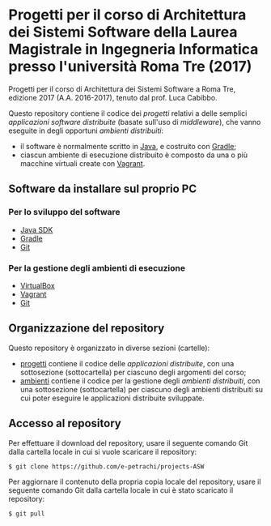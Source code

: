 # Progetti per il corso di Architettura dei Sistemi Software della Laurea Magistrale in Ingegneria Informatica presso l'università Roma Tre (2017)

Progetti per il corso
di Architettura dei Sistemi Software
a Roma Tre,
edizione 2017 (A.A. 2016-2017),
tenuto dal prof. Luca Cabibbo.

Questo repository contiene il codice dei *progetti*
relativi a delle semplici *applicazioni software distribuite*
(basate sull'uso di *middleware*),
che vanno eseguite in degli opportuni *ambienti distribuiti*:
* il software è normalmente scritto in [Java](http://www.oracle.com/technetwork/java/index.html),
  e costruito con [Gradle](http://gradle.org/);
* ciascun ambiente di esecuzione distribuito è composto
  da una o più macchine virtuali create con
  [Vagrant](https://www.vagrantup.com/).

## Software da installare sul proprio PC

### Per lo sviluppo del software

* [Java SDK](http://www.oracle.com/technetwork/java/javase/)
* [Gradle](http://gradle.org/)
* [Git](https://git-scm.com/)

### Per la gestione degli ambienti di esecuzione  

* [VirtualBox](https://www.virtualbox.org/)
* [Vagrant](https://www.vagrantup.com/)
* [Git](https://git-scm.com/)

## Organizzazione del repository

Questo repository è organizzato in diverse sezioni (cartelle):
* [progetti](progetti/) contiene il codice delle *applicazioni distribuite*,
  con una sottosezione (sottocartella) per ciascuno degli argomenti del corso;
* [ambienti](ambienti/) contiene il codice per la gestione degli *ambienti distribuiti*,
  con una sottosezione (sottocartella) per ciascuno degli ambienti distribuiti
  su cui poter eseguire le applicazioni distribuite sviluppate.

## Accesso al repository

Per effettuare il download del repository, usare il seguente comando Git
dalla cartella locale in cui si vuole scaricare il repository:

    $ git clone https://github.com/e-petrachi/projects-ASW

Per aggiornare il contenuto della propria copia locale del repository,
usare il seguente comando Git dalla cartella locale in cui è stato scaricato il repository:

    $ git pull
